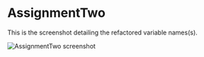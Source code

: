 # AssignmentTwo

This is the screenshot detailing the refactored variable names(s).

![AssignmentTwo screenshot](https://user-images.githubusercontent.com/109257194/179136807-2b46bf8e-4548-4902-b1be-50a305efaccb.png)
